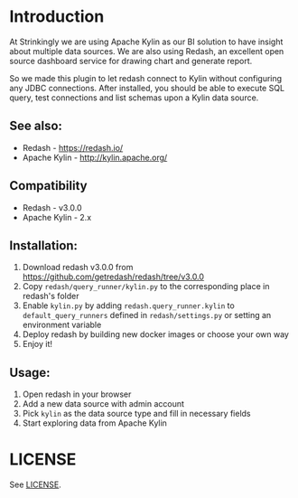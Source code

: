 # Introduction

At Strinkingly we are using Apache Kylin as our BI solution to have insight about
multiple data sources. We are also using Redash, an excellent open source dashboard
service for drawing chart and generate report.

So we made this plugin to let redash connect to Kylin without configuring any JDBC connections.
After installed, you should be able to execute SQL query, test connections and list schemas upon
a Kylin data source.

## See also:

* Redash - https://redash.io/
* Apache Kylin - http://kylin.apache.org/

## Compatibility

* Redash - v3.0.0
* Apache Kylin - 2.x
 
## Installation:

1. Download redash v3.0.0 from https://github.com/getredash/redash/tree/v3.0.0
2. Copy `redash/query_runner/kylin.py` to the corresponding place in redash's folder
3. Enable `kylin.py` by adding `redash.query_runner.kylin` to `default_query_runners` defined
   in `redash/settings.py` or setting an environment variable
4. Deploy redash by building new docker images or choose your own way
5. Enjoy it!
 
## Usage:

1. Open redash in your browser
2. Add a new data source with admin account
3. Pick `kylin` as the data source type and fill in necessary fields
4. Start exploring data from Apache Kylin

# LICENSE

See [LICENSE](./LICENSE).
